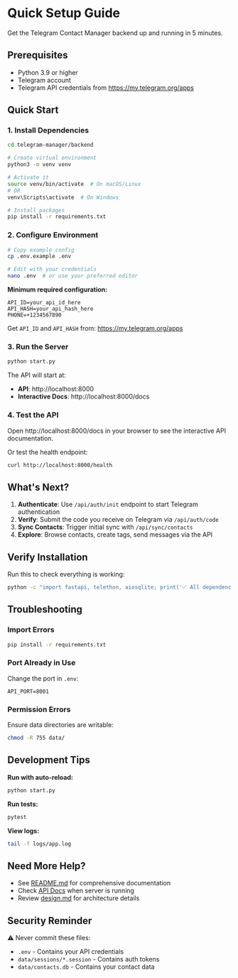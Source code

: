 # Quick Setup Guide

Get the Telegram Contact Manager backend up and running in 5 minutes.

## Prerequisites

- Python 3.9 or higher
- Telegram account
- Telegram API credentials from https://my.telegram.org/apps

## Quick Start

### 1. Install Dependencies

```bash
cd telegram-manager/backend

# Create virtual environment
python3 -m venv venv

# Activate it
source venv/bin/activate  # On macOS/Linux
# OR
venv\Scripts\activate  # On Windows

# Install packages
pip install -r requirements.txt
```

### 2. Configure Environment

```bash
# Copy example config
cp .env.example .env

# Edit with your credentials
nano .env  # or use your preferred editor
```

**Minimum required configuration:**
```env
API_ID=your_api_id_here
API_HASH=your_api_hash_here
PHONE=+1234567890
```

Get `API_ID` and `API_HASH` from: https://my.telegram.org/apps

### 3. Run the Server

```bash
python start.py
```

The API will start at:
- **API**: http://localhost:8000
- **Interactive Docs**: http://localhost:8000/docs

### 4. Test the API

Open http://localhost:8000/docs in your browser to see the interactive API documentation.

Or test the health endpoint:
```bash
curl http://localhost:8000/health
```

## What's Next?

1. **Authenticate**: Use `/api/auth/init` endpoint to start Telegram authentication
2. **Verify**: Submit the code you receive on Telegram via `/api/auth/code`
3. **Sync Contacts**: Trigger initial sync with `/api/sync/contacts`
4. **Explore**: Browse contacts, create tags, send messages via the API

## Verify Installation

Run this to check everything is working:

```bash
python -c "import fastapi, telethon, aiosqlite; print('✅ All dependencies installed!')"
```

## Troubleshooting

### Import Errors
```bash
pip install -r requirements.txt
```

### Port Already in Use
Change the port in `.env`:
```env
API_PORT=8001
```

### Permission Errors
Ensure data directories are writable:
```bash
chmod -R 755 data/
```

## Development Tips

**Run with auto-reload:**
```bash
python start.py
```

**Run tests:**
```bash
pytest
```

**View logs:**
```bash
tail -f logs/app.log
```

## Need More Help?

- See [README.md](README.md) for comprehensive documentation
- Check [API Docs](http://localhost:8000/docs) when server is running
- Review [design.md](../.claude/specs/contact-management/design.md) for architecture details

## Security Reminder

⚠️ Never commit these files:
- `.env` - Contains your API credentials
- `data/sessions/*.session` - Contains auth tokens
- `data/contacts.db` - Contains your contact data
